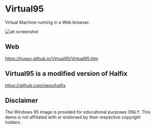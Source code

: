 # Virtual95

Virtual Machine running in a Web browser.

![alt screenshot](https://raw.githubusercontent.com/lrusso/Virtual95/main/Virtual95.png)

## Web

https://lrusso.github.io/Virtual95/Virtual95.htm

## Virtual95 is a modified version of Halfix

https://github.com/nepx/halfix

## Disclaimer

The Windows 95 image is provided for educational purposes ONLY. This demo is not affiliated with or endorsed by their respective copyright holders.
